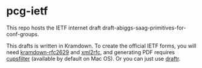 pcg-ietf
========

This repo hosts the IETF internet draft draft-abiggs-saag-primitives-for-conf-groups.

This drafts is written in Kramdown.  To create the official IETF forms, you will need [kramdown-rfc2629][] and [xml2rfc][], and generating PDF requires [cupsfilter][] (available by default on Mac OS).  Or you can just use [draftr]. 

[kramdown-rfc2629]: https://github.com/cabo/kramdown-rfc2629
[xml2rfc]: http://xml.resource.org/
[draftr]: http://www.ipv.sx/draftr/
[cupsfilter]: http://linux.die.net/man/8/cupsfilter
[example]: http://www.ipv.sx/draftr/
